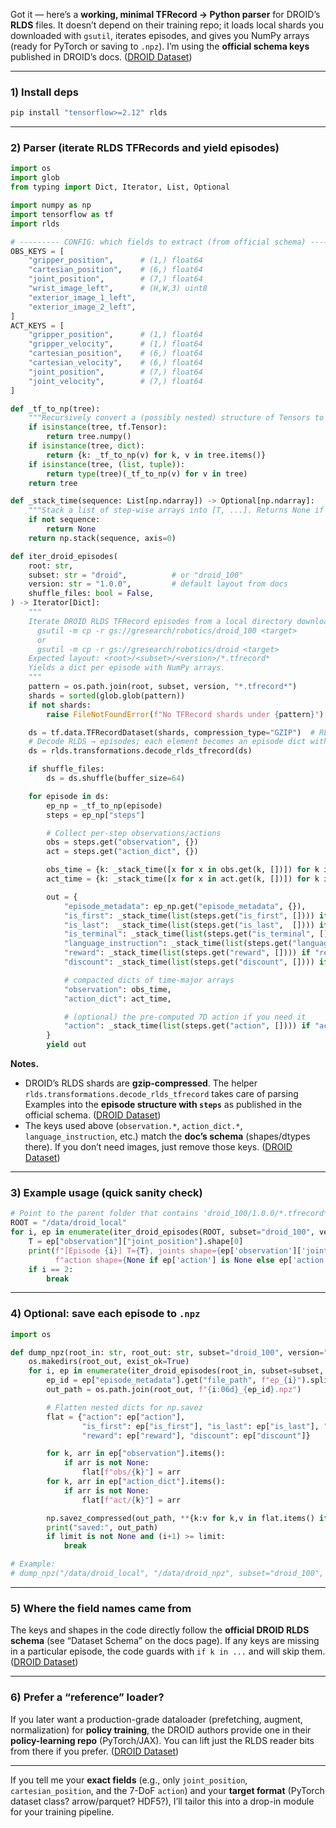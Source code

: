 Got it — here’s a **working, minimal TFRecord → Python parser** for DROID’s **RLDS** files. It doesn’t depend on their training repo; it loads local shards you downloaded with `gsutil`, iterates episodes, and gives you NumPy arrays (ready for PyTorch or saving to `.npz`). I’m using the **official schema keys** published in DROID’s docs. ([DROID Dataset][1])

---

### 1) Install deps

```bash
pip install "tensorflow>=2.12" rlds
```

---

### 2) Parser (iterate RLDS TFRecords and yield episodes)

```python
import os
import glob
from typing import Dict, Iterator, List, Optional

import numpy as np
import tensorflow as tf
import rlds

# --------- CONFIG: which fields to extract (from official schema) ----------
OBS_KEYS = [
    "gripper_position",      # (1,) float64
    "cartesian_position",    # (6,) float64
    "joint_position",        # (7,) float64
    "wrist_image_left",      # (H,W,3) uint8
    "exterior_image_1_left",
    "exterior_image_2_left",
]
ACT_KEYS = [
    "gripper_position",      # (1,) float64
    "gripper_velocity",      # (1,) float64
    "cartesian_position",    # (6,) float64
    "cartesian_velocity",    # (6,) float64
    "joint_position",        # (7,) float64
    "joint_velocity",        # (7,) float64
]

def _tf_to_np(tree):
    """Recursively convert a (possibly nested) structure of Tensors to NumPy."""
    if isinstance(tree, tf.Tensor):
        return tree.numpy()
    if isinstance(tree, dict):
        return {k: _tf_to_np(v) for k, v in tree.items()}
    if isinstance(tree, (list, tuple)):
        return type(tree)(_tf_to_np(v) for v in tree)
    return tree

def _stack_time(sequence: List[np.ndarray]) -> Optional[np.ndarray]:
    """Stack a list of step-wise arrays into [T, ...]. Returns None if empty."""
    if not sequence:
        return None
    return np.stack(sequence, axis=0)

def iter_droid_episodes(
    root: str,
    subset: str = "droid",          # or "droid_100"
    version: str = "1.0.0",         # default layout from docs
    shuffle_files: bool = False,
) -> Iterator[Dict]:
    """
    Iterate DROID RLDS TFRecord episodes from a local directory downloaded via:
      gsutil -m cp -r gs://gresearch/robotics/droid_100 <target>
      or
      gsutil -m cp -r gs://gresearch/robotics/droid <target>
    Expected layout: <root>/<subset>/<version>/*.tfrecord* 
    Yields a dict per episode with NumPy arrays.
    """
    pattern = os.path.join(root, subset, version, "*.tfrecord*")
    shards = sorted(glob.glob(pattern))
    if not shards:
        raise FileNotFoundError(f"No TFRecord shards under {pattern}")

    ds = tf.data.TFRecordDataset(shards, compression_type="GZIP")  # RLDS uses gzip
    # Decode RLDS → episodes; each element becomes an episode dict with 'steps', 'episode_metadata'
    ds = rlds.transformations.decode_rlds_tfrecord(ds)

    if shuffle_files:
        ds = ds.shuffle(buffer_size=64)

    for episode in ds:
        ep_np = _tf_to_np(episode)
        steps = ep_np["steps"]

        # Collect per-step observations/actions
        obs = steps.get("observation", {})
        act = steps.get("action_dict", {})

        obs_time = {k: _stack_time([x for x in obs.get(k, [])]) for k in OBS_KEYS if k in obs}
        act_time = {k: _stack_time([x for x in act.get(k, [])]) for k in ACT_KEYS if k in act}

        out = {
            "episode_metadata": ep_np.get("episode_metadata", {}),
            "is_first": _stack_time(list(steps.get("is_first", []))) if "is_first" in steps else None,
            "is_last":  _stack_time(list(steps.get("is_last",  []))) if "is_last"  in steps else None,
            "is_terminal": _stack_time(list(steps.get("is_terminal", []))) if "is_terminal" in steps else None,
            "language_instruction": _stack_time(list(steps.get("language_instruction", []))) if "language_instruction" in steps else None,
            "reward": _stack_time(list(steps.get("reward", []))) if "reward" in steps else None,
            "discount": _stack_time(list(steps.get("discount", []))) if "discount" in steps else None,

            # compacted dicts of time-major arrays
            "observation": obs_time,
            "action_dict": act_time,

            # (optional) the pre-computed 7D action if you need it
            "action": _stack_time(list(steps.get("action", []))) if "action" in steps else None,
        }
        yield out
```

**Notes.**

* DROID’s RLDS shards are **gzip-compressed**. The helper `rlds.transformations.decode_rlds_tfrecord` takes care of parsing Examples into the **episode structure with `steps`** as published in the official schema. ([DROID Dataset][1])
* The keys used above (`observation.*`, `action_dict.*`, `language_instruction`, etc.) match the **doc’s schema** (shapes/dtypes there). If you don’t need images, just remove those keys. ([DROID Dataset][1])

---

### 3) Example usage (quick sanity check)

```python
# Point to the parent folder that contains 'droid_100/1.0.0/*.tfrecord*'
ROOT = "/data/droid_local"
for i, ep in enumerate(iter_droid_episodes(ROOT, subset="droid_100", version="1.0.0")):
    T = ep["observation"]["joint_position"].shape[0]
    print(f"[Episode {i}] T={T}, joints shape={ep['observation']['joint_position'].shape}, "
          f"action shape={None if ep['action'] is None else ep['action'].shape}")
    if i == 2:
        break
```

---

### 4) Optional: save each episode to `.npz`

```python
import os

def dump_npz(root_in: str, root_out: str, subset="droid_100", version="1.0.0", limit: Optional[int]=None):
    os.makedirs(root_out, exist_ok=True)
    for i, ep in enumerate(iter_droid_episodes(root_in, subset=subset, version=version)):
        ep_id = ep["episode_metadata"].get("file_path", f"ep_{i}").split("/")[-1].replace(".json","")
        out_path = os.path.join(root_out, f"{i:06d}_{ep_id}.npz")

        # Flatten nested dicts for np.savez
        flat = {"action": ep["action"],
                "is_first": ep["is_first"], "is_last": ep["is_last"], "is_terminal": ep["is_terminal"],
                "reward": ep["reward"], "discount": ep["discount"]}

        for k, arr in ep["observation"].items():
            if arr is not None:
                flat[f"obs/{k}"] = arr
        for k, arr in ep["action_dict"].items():
            if arr is not None:
                flat[f"act/{k}"] = arr

        np.savez_compressed(out_path, **{k:v for k,v in flat.items() if v is not None})
        print("saved:", out_path)
        if limit is not None and (i+1) >= limit:
            break

# Example:
# dump_npz("/data/droid_local", "/data/droid_npz", subset="droid_100", version="1.0.0", limit=10)
```

---

### 5) Where the field names came from

The keys and shapes in the code directly follow the **official DROID RLDS schema** (see “Dataset Schema” on the docs page). If any keys are missing in a particular episode, the code guards with `if k in ...` and will skip them. ([DROID Dataset][1])

---

### 6) Prefer a “reference” loader?

If you later want a production-grade dataloader (prefetching, augment, normalization) for **policy training**, the DROID authors provide one in their **policy-learning repo** (PyTorch/JAX). You can lift just the RLDS reader bits from there if you prefer. ([DROID Dataset][1])

---

If you tell me your **exact fields** (e.g., only `joint_position`, `cartesian_position`, and the 7-DoF `action`) and your **target format** (PyTorch dataset class? arrow/parquet? HDF5?), I’ll tailor this into a drop-in module for your training pipeline.

[1]: https://droid-dataset.github.io/droid/the-droid-dataset "The DROID Dataset | DROID Docs"

